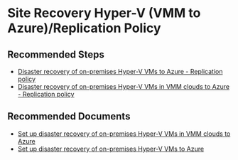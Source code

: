 <properties
    pageTitle="Site Recovery Hyper-V (VMM to Azure)/Replication Policy"
    description="Site Recovery Hyper-V (VMM to Azure)/Replication Policy"
    service="microsoft.recoveryservices"
    resource="vaults"
    authors="v-miegge"
    ms.author="asgang"
    displayOrder=""
    selfHelpType="generic"
    supportTopicIds="32536442"
    resourceTags=""
    productPesIds="16370"
    cloudEnvironments="public"
    articleId="67ff65fe-cdb1-4151-875b-577b347a924a"
/>

# Site Recovery Hyper-V (VMM to Azure)/Replication Policy

## **Recommended Steps**

* [Disaster recovery of on-premises Hyper-V VMs to Azure - Replication policy](https://docs.microsoft.com/azure/site-recovery/hyper-v-azure-tutorial#set-up-a-replication-policy)<br>
* [Disaster recovery of on-premises Hyper-V VMs in VMM clouds to Azure - Replication policy](https://docs.microsoft.com/azure/site-recovery/hyper-v-vmm-azure-tutorial#set-up-a-replication-policy)

## **Recommended  Documents**

* [Set up disaster recovery of on-premises Hyper-V VMs in VMM clouds to Azure](https://docs.microsoft.com/azure/site-recovery/hyper-v-vmm-azure-tutorial)</br>
* [Set up disaster recovery of on-premises Hyper-V VMs to Azure](https://docs.microsoft.com/azure/site-recovery/hyper-v-azure-tutorial)
